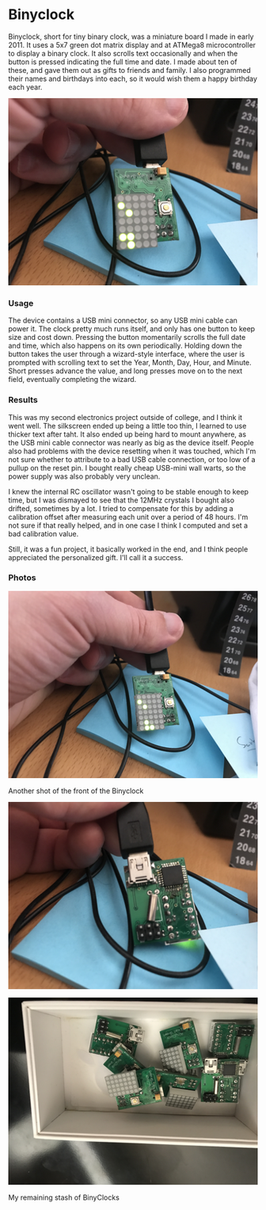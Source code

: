 # Binyclock

Binyclock, short for tiny binary clock, was a miniature board I made in early 2011. It uses a 5x7 green dot matrix display and at ATMega8 microcontroller to display a binary clock. It also scrolls text occasionally and when the button is pressed indicating the full time and date. I made about ten of these, and gave them out as gifts to friends and family. I also programmed their names and birthdays into each, so it would wish them a happy birthday each year.

![BinyClock](BinyClock1.JPG)

### Usage
The device contains a USB mini connector, so any USB mini cable can power it. The clock pretty much runs itself, and only has one button to keep size and cost down. Pressing the button momentarily scrolls the full date and time, which also happens on its own periodically. Holding down the button takes the user through a wizard-style interface, where the user is prompted with scrolling text to set the Year, Month, Day, Hour, and Minute. Short presses advance the value, and long presses move on to the next field, eventually completing the wizard.

### Results
This was my second electronics project outside of college, and I think it went well. The silkscreen ended up being a little too thin, I learned to use thicker text after taht. It also ended up being hard to mount anywhere, as the USB mini cable connector was nearly as big as the device itself. People also had problems with the device resetting when it was touched, which I'm not sure whether to attribute to a bad USB cable connection, or too low of a pullup on the reset pin. I bought really cheap USB-mini wall warts, so the power supply was also probably very unclean.

I knew the internal RC oscillator wasn't going to be stable enough to keep time, but I was dismayed to see that the 12MHz crystals I bought also drifted, sometimes by a lot. I tried to compensate for this by adding a calibration offset after measuring each unit over a period of 48 hours. I'm not sure if that really helped, and in one case I think I computed and set a bad calibration value.

Still, it was a fun project, it basically worked in the end, and I think people appreciated the personalized gift. I'll call it a success.

### Photos
![BinyClock](BinyClock2.JPG)

Another shot of the front of the Binyclock

![BinyClock Back](BinyClockBack.JPG)

![BinyClock Stash](BinyClockStash.JPG)

My remaining stash of BinyClocks
